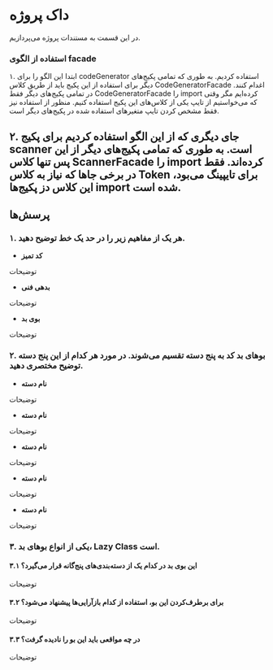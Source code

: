 # داک پروژه

در این قسمت به مستندات پروژه می‌پردازیم.

### استفاده از الگوی facade

۱. ابتدا این الگو را برای codeGenerator استفاده کردیم. به طوری که تمامی پکیج‌های دیگر برای استفاده از این پکیج باید از طریق کلاس CodeGeneratorFacade اغدام کنند. در تمامی پکیج‌های دیگر فقط CodeGeneratorFacade را import کرده‌ایم مگر وقتی که می‌خواستیم از تایپ یکی از کلاس‌های این پکیج استفاده کنیم. منظور از استفاده نیز فقط مشخص کردن تایپ متغیر‌های استفاده شده در پکیج‌های دیگر است.


۲. جای دیگری که از این الگو استفاده کردیم برای پکیج scanner است. به طوری که تمامی پکیج‌های دیگر از این پس تنها کلاس ScannerFacade را import کرده‌اند.
فقط در برخی جاها که نیاز به کلاس Token برای تایپینگ می‌بود، این کلاس دز پکیج‌ها import شده است.
---
## پرسش‌ها
### ۱. هر یک از مفاهیم زیر را در حد یک خط توضیح دهید.

- **کد تمیز**

توضیحات

- **بدهی فنی**

توضیحات

- **بوی بد**

توضیحات

### ۲.  بوهای بد کد به پنج دسته تقسیم می‌شوند. در مورد هر کدام از این پنج دسته توضیح مختصری دهید.

- **نام دسته**

توضیحات


- **نام دسته**

توضیحات

- **نام دسته**

توضیحات

- **نام دسته**

توضیحات

- **نام دسته**

توضیحات


### ۳. یکی از انواع بوهای بد، Lazy Class است. 

#### ۳.۱ این بوی بد در کدام یک از دسته‌بندی‌های پنج‌گانه قرار می‌گیرد؟ 
توضیحات

#### ۳.۲ برای برطرف‌کردن این بو، استفاده از کدام بازآرایی‌ها پیشنهاد می‌شود؟ 
توضیحات

#### ۳.۳ در چه مواقعی باید این بو را نادیده گرفت؟
توضیحات